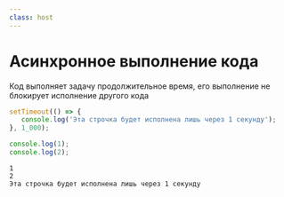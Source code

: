 ```yaml
---
class: host
---
```


# Асинхронное выполнение кода
Код выполняет задачу продолжительное время, его выполнение не блокирует исполнение другого кода

```js
setTimeout(() => {
   console.log('Эта строчка будет исполнена лишь через 1 секунду');
}, 1_000);

console.log(1);
console.log(2);
```

```
1
2
Эта строчка будет исполнена лишь через 1 секунду
```

<style>
.host {
    --slidev-code-font-size: 1.25rem;
    --slidev-code-line-height: 1.5rem;
}
</style>
